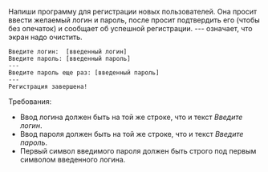 Напиши программу для регистрации новых пользователей. Она просит ввести желаемый логин и пароль, после просит подтвердить его (чтобы без опечаток) и сообщает об успешной регистрации. 
--- означает, что экран надо очистить.
```
Введите логин:  [введенный логин]
Введите пароль: [введенный пароль]
---
Введите пароль еще раз: [введенный пароль]
---
Регистрация завершена!
```
Требования:
- Ввод логина должен быть на той же строке, что и текст *Введите логин*.
- Ввод пароля должен быть на той же строке, что и текст *Введите пароль*.
- Первый символ введимого пароля должен быть строго под первым символом введенного логина.
